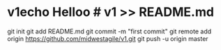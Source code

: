 # v1echo Helloo # v1  >> README.md
git init
git add README.md
git commit -m "first commit"
git remote add origin https://github.com/midwestagile/v1.git
git push -u origin master

